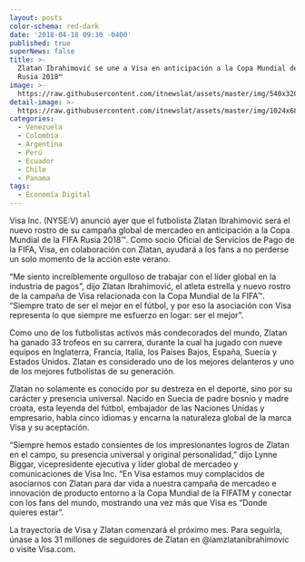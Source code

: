 ```yaml
---
layout: posts
color-schema: red-dark
date: '2018-04-18 09:30 -0400'
published: true
superNews: false
title: >-
  Zlatan Ibrahimović se une a Visa en anticipación a la Copa Mundial de la FIFA
  Rusia 2018™
image: >-
  https://raw.githubusercontent.com/itnewslat/assets/master/img/540x320/zlatan-p.jpg
detail-image: >-
  https://raw.githubusercontent.com/itnewslat/assets/master/img/1024x680/zlatan-g.jpg
categories:
  - Venezuela
  - Colombia
  - Argentina
  - Perú
  - Ecuador
  - Chile
  - Panama
tags:
  - Economía Digital
---
```

Visa Inc. (NYSE:V) anunció ayer que el futbolista Zlatan Ibrahimović será el nuevo rostro de su campaña global de mercadeo en anticipación a la Copa Mundial de la FIFA Rusia 2018™. Como socio Oficial de Servicios de Pago de la FIFA, Visa, en colaboración con Zlatan, ayudará a los fans a no perderse un solo momento de la acción este verano.

“Me siento increíblemente orgulloso de trabajar con el líder global en la industria de pagos”, dijo Zlatan Ibrahimović, el atleta estrella y nuevo rostro de la campaña de Visa relacionada con la Copa Mundial de la FIFA™.  “Siempre trato de ser el mejor en el fútbol, y por eso la asociación con Visa representa lo que siempre me esfuerzo en logar: ser el mejor”.

Como uno de los futbolistas activos más condecorados del mundo, Zlatan ha ganado 33 trofeos en su carrera, durante la cual ha jugado con nueve equipos en Inglaterra, Francia, Italia, los Países Bajos, España, Suecia y Estados Unidos. Zlatan es considerado uno de los mejores delanteros y uno de los mejores futbolistas de su generación.

Zlatan no solamente es conocido por su destreza en el deporte, sino por su carácter y presencia universal. Nacido en Suecia de padre bosnio y madre croata, esta leyenda del fútbol, embajador de las Naciones Unidas y empresario, habla cinco idiomas y encarna la naturaleza global de la marca Visa y su aceptación.

“Siempre hemos estado consientes de los impresionantes logros de Zlatan en el campo, su presencia universal y original personalidad,” dijo Lynne Biggar, vicepresidente ejecutiva y líder global de mercadeo y comunicaciones de Visa Inc.  “En Visa estamos muy complacidos de asociarnos con Zlatan para dar vida a nuestra campaña de mercadeo e innovación de producto entorno a la Copa Mundial de la FIFATM y conectar con los fans del mundo, mostrando una vez más que Visa es “Donde quieres estar”. 

La trayectoria de Visa y Zlatan comenzará el próximo mes. Para seguirla, únase a los 31 millones de seguidores de Zlatan en @iamzlatanibrahimovic o visite Visa.com.  